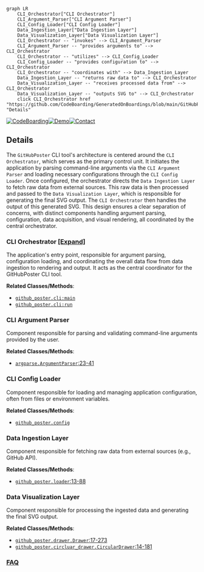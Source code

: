 ```mermaid
graph LR
    CLI_Orchestrator["CLI Orchestrator"]
    CLI_Argument_Parser["CLI Argument Parser"]
    CLI_Config_Loader["CLI Config Loader"]
    Data_Ingestion_Layer["Data Ingestion Layer"]
    Data_Visualization_Layer["Data Visualization Layer"]
    CLI_Orchestrator -- "invokes" --> CLI_Argument_Parser
    CLI_Argument_Parser -- "provides arguments to" --> CLI_Orchestrator
    CLI_Orchestrator -- "utilizes" --> CLI_Config_Loader
    CLI_Config_Loader -- "provides configuration to" --> CLI_Orchestrator
    CLI_Orchestrator -- "coordinates with" --> Data_Ingestion_Layer
    Data_Ingestion_Layer -- "returns raw data to" --> CLI_Orchestrator
    Data_Visualization_Layer -- "receives processed data from" --> CLI_Orchestrator
    Data_Visualization_Layer -- "outputs SVG to" --> CLI_Orchestrator
    click CLI_Orchestrator href "https://github.com/CodeBoarding/GeneratedOnBoardings/blob/main/GitHubPoster/CLI_Orchestrator.md" "Details"
```

[![CodeBoarding](https://img.shields.io/badge/Generated%20by-CodeBoarding-9cf?style=flat-square)](https://github.com/CodeBoarding/GeneratedOnBoardings)[![Demo](https://img.shields.io/badge/Try%20our-Demo-blue?style=flat-square)](https://www.codeboarding.org/demo)[![Contact](https://img.shields.io/badge/Contact%20us%20-%20contact@codeboarding.org-lightgrey?style=flat-square)](mailto:contact@codeboarding.org)

## Details

The `GitHubPoster` CLI tool's architecture is centered around the `CLI Orchestrator`, which serves as the primary control unit. It initiates the application by parsing command-line arguments via the `CLI Argument Parser` and loading necessary configurations through the `CLI Config Loader`. Once configured, the orchestrator directs the `Data Ingestion Layer` to fetch raw data from external sources. This raw data is then processed and passed to the `Data Visualization Layer`, which is responsible for generating the final SVG output. The `CLI Orchestrator` then handles the output of this generated SVG. This design ensures a clear separation of concerns, with distinct components handling argument parsing, configuration, data acquisition, and visual rendering, all coordinated by the central orchestrator.

### CLI Orchestrator [[Expand]](./CLI_Orchestrator.md)
The application's entry point, responsible for argument parsing, configuration loading, and coordinating the overall data flow from data ingestion to rendering and output. It acts as the central coordinator for the GitHubPoster CLI tool.


**Related Classes/Methods**:

- <a href="https://github.com/yihong0618/GitHubPoster/blob/main/github_poster/cli.py" target="_blank" rel="noopener noreferrer">`github_poster.cli:main`</a>
- <a href="https://github.com/yihong0618/GitHubPoster/blob/main/github_poster/cli.py" target="_blank" rel="noopener noreferrer">`github_poster.cli:run`</a>


### CLI Argument Parser
Component responsible for parsing and validating command-line arguments provided by the user.


**Related Classes/Methods**:

- <a href="https://github.com/yihong0618/GitHubPoster/blob/main/github_poster/cli.py#L23-L41" target="_blank" rel="noopener noreferrer">`argparse.ArgumentParser`:23-41</a>


### CLI Config Loader
Component responsible for loading and managing application configuration, often from files or environment variables.


**Related Classes/Methods**:

- <a href="https://github.com/yihong0618/GitHubPoster/blob/main/github_poster/cli.py" target="_blank" rel="noopener noreferrer">`github_poster.config`</a>


### Data Ingestion Layer
Component responsible for fetching raw data from external sources (e.g., GitHub API).


**Related Classes/Methods**:

- <a href="https://github.com/yihong0618/GitHubPoster/blob/main/github_poster/loader#L13-L88" target="_blank" rel="noopener noreferrer">`github_poster.loader`:13-88</a>


### Data Visualization Layer
Component responsible for processing the ingested data and generating the final SVG output.


**Related Classes/Methods**:

- <a href="https://github.com/yihong0618/GitHubPoster/blob/main/github_poster/drawer.py#L17-L273" target="_blank" rel="noopener noreferrer">`github_poster.drawer.Drawer`:17-273</a>
- <a href="https://github.com/yihong0618/GitHubPoster/blob/main/github_poster/circluar_drawer.py#L14-L181" target="_blank" rel="noopener noreferrer">`github_poster.circluar_drawer.CircularDrawer`:14-181</a>




### [FAQ](https://github.com/CodeBoarding/GeneratedOnBoardings/tree/main?tab=readme-ov-file#faq)